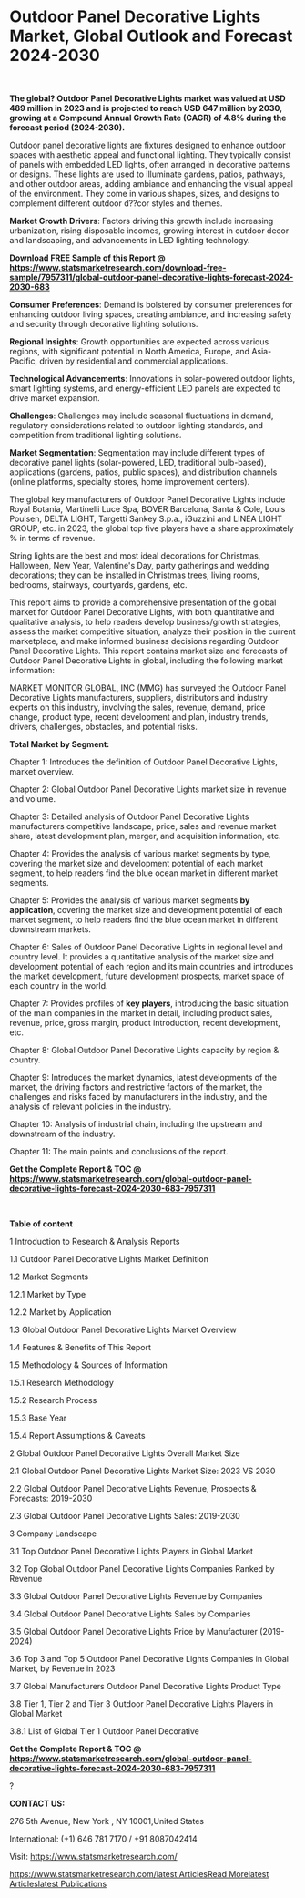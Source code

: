 <h1>Outdoor Panel Decorative Lights Market, Global Outlook and Forecast 2024-2030</h1><br/><p><strong>The global? Outdoor Panel Decorative Lights market was valued at USD 489 million in 2023 and is projected to reach USD 647 million by 2030, growing at a Compound Annual Growth Rate (<strong>CAGR</strong>) of 4.8% during the forecast period (2024-2030).</strong></p>
 
 
 
 <p>Outdoor panel decorative lights are fixtures designed to enhance outdoor spaces with aesthetic appeal and functional lighting. They typically consist of panels with embedded LED lights, often arranged in decorative patterns or designs. These lights are used to illuminate gardens, patios, pathways, and other outdoor areas, adding ambiance and enhancing the visual appeal of the environment. They come in various shapes, sizes, and designs to complement different outdoor d??cor styles and themes.</p>
 
 
 
 <p><strong>Market Growth Drivers</strong>: Factors driving this growth include increasing urbanization, rising disposable incomes, growing interest in outdoor decor and landscaping, and advancements in LED lighting technology.</p>
 
 
 
 <p><strong>Download FREE Sample of this Report @ <a href="https://www.statsmarketresearch.com/download-free-sample/7957311/global-outdoor-panel-decorative-lights-forecast-2024-2030-683">https://www.statsmarketresearch.com/download-free-sample/7957311/global-outdoor-panel-decorative-lights-forecast-2024-2030-683</a></strong></p>
 
 
 
 <p><strong>Consumer Preferences</strong>: Demand is bolstered by consumer preferences for enhancing outdoor living spaces, creating ambiance, and increasing safety and security through decorative lighting solutions.</p>
 
 
 
 <p><strong>Regional Insights</strong>: Growth opportunities are expected across various regions, with significant potential in North America, Europe, and Asia-Pacific, driven by residential and commercial applications.</p>
 
 
 
 <p><strong>Technological Advancements</strong>: Innovations in solar-powered outdoor lights, smart lighting systems, and energy-efficient LED panels are expected to drive market expansion.</p>
 
 
 
 <p><strong>Challenges</strong>: Challenges may include seasonal fluctuations in demand, regulatory considerations related to outdoor lighting standards, and competition from traditional lighting solutions.</p>
 
 
 
 <p><strong>Market Segmentation</strong>: Segmentation may include different types of decorative panel lights (solar-powered, LED, traditional bulb-based), applications (gardens, patios, public spaces), and distribution channels (online platforms, specialty stores, home improvement centers).</p>
 
 
 
 <p>The global key manufacturers of Outdoor Panel Decorative Lights include Royal Botania, Martinelli Luce Spa, BOVER Barcelona, Santa & Cole, Louis Poulsen, DELTA LIGHT, Targetti Sankey S.p.a., iGuzzini and LINEA LIGHT GROUP, etc. in 2023, the global top five players have a share approximately % in terms of revenue.</p>
 
 
 
 <p>String lights are the best and most ideal decorations for Christmas, Halloween, New Year, Valentine&#39;s Day, party gatherings and wedding decorations; they can be installed in Christmas trees, living rooms, bedrooms, stairways, courtyards, gardens, etc.</p>
 
 
 
 <p>This report aims to provide a comprehensive presentation of the global market for Outdoor Panel Decorative Lights, with both quantitative and qualitative analysis, to help readers develop business/growth strategies, assess the market competitive situation, analyze their position in the current marketplace, and make informed business decisions regarding Outdoor Panel Decorative Lights. This report contains market size and forecasts of Outdoor Panel Decorative Lights in global, including the following market information:</p>
 
 
 
 <p>MARKET MONITOR GLOBAL, INC (MMG) has surveyed the Outdoor Panel Decorative Lights manufacturers, suppliers, distributors and industry experts on this industry, involving the sales, revenue, demand, price change, product type, recent development and plan, industry trends, drivers, challenges, obstacles, and potential risks.</p>
 
 
 
 <p><strong>Total Market by Segment:</strong></p>
 
 
 
 <p>Chapter 1: Introduces the definition of Outdoor Panel Decorative Lights, market overview.</p>
 
 
 
 <p>Chapter 2: Global Outdoor Panel Decorative Lights market size in revenue and volume.</p>
 
 
 
 <p>Chapter 3: Detailed analysis of Outdoor Panel Decorative Lights manufacturers competitive landscape, price, sales and revenue market share, latest development plan, merger, and acquisition information, etc.</p>
 
 
 
 <p>Chapter 4: Provides the analysis of various market segments by type, covering the market size and development potential of each market segment, to help readers find the blue ocean market in different market segments.</p>
 
 
 
 <p>Chapter 5: Provides the analysis of various market segments <strong>by application</strong>, covering the market size and development potential of each market segment, to help readers find the blue ocean market in different downstream markets.</p>
 
 
 
 <p>Chapter 6: Sales of Outdoor Panel Decorative Lights in regional level and country level. It provides a quantitative analysis of the market size and development potential of each region and its main countries and introduces the market development, future development prospects, market space of each country in the world.</p>
 
 
 
 <p>Chapter 7: Provides profiles of <strong>key players</strong>, introducing the basic situation of the main companies in the market in detail, including product sales, revenue, price, gross margin, product introduction, recent development, etc.</p>
 
 
 
 <p>Chapter 8: Global Outdoor Panel Decorative Lights capacity by region & country.</p>
 
 
 
 <p>Chapter 9: Introduces the market dynamics, latest developments of the market, the driving factors and restrictive factors of the market, the challenges and risks faced by manufacturers in the industry, and the analysis of relevant policies in the industry.</p>
 
 
 
 <p>Chapter 10: Analysis of industrial chain, including the upstream and downstream of the industry.</p>
 
 
 
 <p>Chapter 11: The main points and conclusions of the report.</p>
 
 
 
 <div><b>Get the Complete Report & TOC @ <a href="https://www.statsmarketresearch.com/global-outdoor-panel-decorative-lights-forecast-2024-2030-683-7957311">https://www.statsmarketresearch.com/global-outdoor-panel-decorative-lights-forecast-2024-2030-683-7957311</a></b></div>
 
 
 
 <p><br />
 
 <b>Table of content</b></p>
 
 
 
 <p>1 Introduction to Research & Analysis Reports<br />
 
 1.1 Outdoor Panel Decorative Lights Market Definition<br />
 
 1.2 Market Segments<br />
 
 1.2.1 Market by Type<br />
 
 1.2.2 Market by Application<br />
 
 1.3 Global Outdoor Panel Decorative Lights Market Overview<br />
 
 1.4 Features & Benefits of This Report<br />
 
 1.5 Methodology & Sources of Information<br />
 
 1.5.1 Research Methodology<br />
 
 1.5.2 Research Process<br />
 
 1.5.3 Base Year<br />
 
 1.5.4 Report Assumptions & Caveats<br />
 
 2 Global Outdoor Panel Decorative Lights Overall Market Size<br />
 
 2.1 Global Outdoor Panel Decorative Lights Market Size: 2023 VS 2030<br />
 
 2.2 Global Outdoor Panel Decorative Lights Revenue, Prospects & Forecasts: 2019-2030<br />
 
 2.3 Global Outdoor Panel Decorative Lights Sales: 2019-2030<br />
 
 3 Company Landscape<br />
 
 3.1 Top Outdoor Panel Decorative Lights Players in Global Market<br />
 
 3.2 Top Global Outdoor Panel Decorative Lights Companies Ranked by Revenue<br />
 
 3.3 Global Outdoor Panel Decorative Lights Revenue by Companies<br />
 
 3.4 Global Outdoor Panel Decorative Lights Sales by Companies<br />
 
 3.5 Global Outdoor Panel Decorative Lights Price by Manufacturer (2019-2024)<br />
 
 3.6 Top 3 and Top 5 Outdoor Panel Decorative Lights Companies in Global Market, by Revenue in 2023<br />
 
 3.7 Global Manufacturers Outdoor Panel Decorative Lights Product Type<br />
 
 3.8 Tier 1, Tier 2 and Tier 3 Outdoor Panel Decorative Lights Players in Global Market<br />
 
 3.8.1 List of Global Tier 1 Outdoor Panel Decorative</p>
 
 
 
 <div><b>Get the Complete Report & TOC @ <a href="https://www.statsmarketresearch.com/global-outdoor-panel-decorative-lights-forecast-2024-2030-683-7957311">https://www.statsmarketresearch.com/global-outdoor-panel-decorative-lights-forecast-2024-2030-683-7957311</a></b></div>
 
 
 
 <p>? </p>
 
 
 
 <p><b>CONTACT US:</b><br />
 
 276 5th Avenue, New York , NY 10001,United States<br />
 
 International: (+1) 646 781 7170 / +91 8087042414<br />
 
 Visit: <a href="https://www.statsmarketresearch.com/">https://www.statsmarketresearch.com/</a><br />
 
 <a href="https://gyeongbokgung.com">https://www.statsmarketresearch.com/</a><a href="https://hallyeomaritime.com">latest Articles</a><a href="https://jingwansa.com">Read More</a><a href="https://nguoiviet.jp/">latest Articles</a><a href="https://www.intelmarketresearch.com/">latest Publications</a></p>